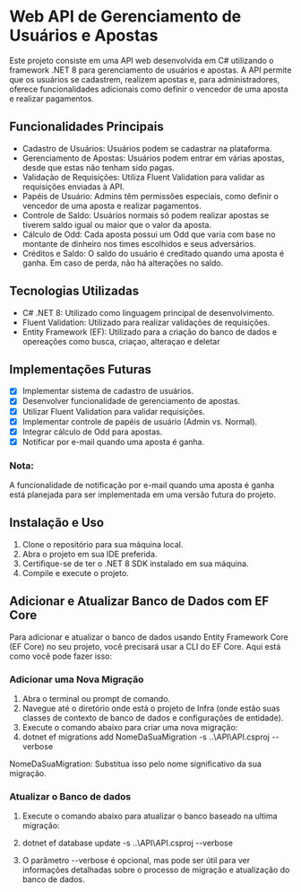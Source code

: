 # Web API de Gerenciamento de Usuários e Apostas

Este projeto consiste em uma API web desenvolvida em C# utilizando o framework .NET 8 para gerenciamento de usuários e apostas. A API permite que os usuários se cadastrem, realizem apostas e, para administradores, oferece funcionalidades adicionais como definir o vencedor de uma aposta e realizar pagamentos.

## Funcionalidades Principais
- Cadastro de Usuários: Usuários podem se cadastrar na plataforma.
- Gerenciamento de Apostas: Usuários podem entrar em várias apostas, desde que estas não tenham sido pagas.
- Validação de Requisições: Utiliza Fluent Validation para validar as requisições enviadas à API.
- Papéis de Usuário: Admins têm permissões especiais, como definir o vencedor de uma aposta e realizar pagamentos.
- Controle de Saldo: Usuários normais só podem realizar apostas se tiverem saldo igual ou maior que o valor da aposta.
- Cálculo de Odd: Cada aposta possui um Odd que varia com base no montante de dinheiro nos times escolhidos e seus adversários.
- Créditos e Saldo: O saldo do usuário é creditado quando uma aposta é ganha. Em caso de perda, não há alterações no saldo.

## Tecnologias Utilizadas
- C# .NET 8: Utilizado como linguagem principal de desenvolvimento.
- Fluent Validation: Utilizado para realizar validações de requisições.
- Entity Framework (EF): Utilizado para a criação do banco de dados e opereações como busca, criaçao, alteraçao e deletar

## Implementações Futuras
- [x] Implementar sistema de cadastro de usuários.
- [x] Desenvolver funcionalidade de gerenciamento de apostas.
- [x] Utilizar Fluent Validation para validar requisições.
- [x] Implementar controle de papéis de usuário (Admin vs. Normal).
- [x] Integrar cálculo de Odd para apostas.
- [x] Notificar por e-mail quando uma aposta é ganha.

### Nota:
A funcionalidade de notificação por e-mail quando uma aposta é ganha está planejada para ser implementada em uma versão futura do projeto.

## Instalação e Uso
1. Clone o repositório para sua máquina local.
2. Abra o projeto em sua IDE preferida.
3. Certifique-se de ter o .NET 8 SDK instalado em sua máquina.
4. Compile e execute o projeto.

## Adicionar e Atualizar Banco de Dados com EF Core
Para adicionar e atualizar o banco de dados usando Entity Framework Core (EF Core) no seu projeto, você precisará usar a CLI do EF Core. Aqui está como você pode fazer isso:

### Adicionar uma Nova Migração

1. Abra o terminal ou prompt de comando.
2. Navegue até o diretório onde está o projeto de Infra (onde estão suas classes de contexto de banco de dados e configurações de entidade).
3. Execute o comando abaixo para criar uma nova migração:
4. dotnet ef migrations add NomeDaSuaMigration -s ..\API\API.csproj --verbose

NomeDaSuaMigration: Substitua isso pelo nome significativo da sua migração.

### Atualizar o Banco de dados

1. Execute o comando abaixo para atualizar o banco baseado na ultima migração:
2. dotnet ef database update -s ..\API\API.csproj --verbose


3. O parâmetro --verbose é opcional, mas pode ser útil para ver informações detalhadas sobre o processo de migração e atualização do banco de dados.
